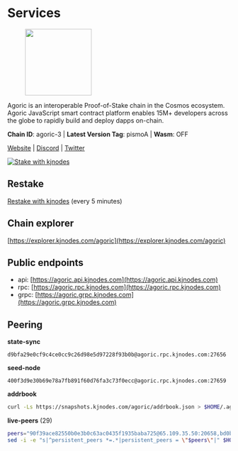 # Services

<figure><img src="https://raw.githubusercontent.com/kj89/testnet_manuals/main/pingpub/logos/agoric.png" width="150" alt=""><figcaption></figcaption></figure>

Agoric is an interoperable Proof-of-Stake chain in the Cosmos ecosystem.  Agoric JavaScript smart contract platform enables 15M+ developers across the  globe to rapidly build and deploy dapps on-chain.

**Chain ID**: agoric-3 | **Latest Version Tag**: pismoA | **Wasm**: OFF

[Website](https://agoric.com) | [Discord](https://discord.com/invite/qDW8DRes4s) | [Twitter](https://twitter.com/agoric)

[![Stake with kjnodes](https://i.ibb.co/cr44Q8j/button-stake-with-kjnodes.png)](https://restake.app/agoric/agoricvaloper1ku5sm2twlsywdrp4wz3kfwgyrtqtp0lpr3nvk8)

## Restake

[Restake with kjnodes](https://restake.app/agoric/agoricvaloper1ku5sm2twlsywdrp4wz3kfwgyrtqtp0lpr3nvk8) (every 5 minutes)
## Chain explorer
[https://explorer.kjnodes.com/agoric](https://explorer.kjnodes.com/agoric)

## Public endpoints

* api: [https://agoric.api.kjnodes.com](https://agoric.api.kjnodes.com)
* rpc: [https://agoric.rpc.kjnodes.com](https://agoric.rpc.kjnodes.com)
* grpc: [https://agoric.grpc.kjnodes.com](https://agoric.grpc.kjnodes.com)

## Peering

**state-sync**

```text
d9bfa29e0cf9c4ce0cc9c26d98e5d97228f93b0b@agoric.rpc.kjnodes.com:27656
```

**seed-node**

```text
400f3d9e30b69e78a7fb891f60d76fa3c73f0ecc@agoric.rpc.kjnodes.com:27659
```

**addrbook**
```bash
curl -Ls https://snapshots.kjnodes.com/agoric/addrbook.json > $HOME/.agoric/config/addrbook.json
```

**live-peers** (29)
```bash
peers="90f39ace82550b0e3b0c63ac0435f1935baba725@65.109.35.50:20658,bd0bc3737ca1cfebc3c2aef75ab2c3cc74768d8a@142.132.212.19:26656,d9bfa29e0cf9c4ce0cc9c26d98e5d97228f93b0b@65.109.88.38:27656,0837c0dac0bb15e79e64207bb0fa5a9a6fa42ad4@178.62.116.62:26656,63bd6649f80362ce513027d99ef32c826fdbd259@45.9.62.136:26656,ecdfb6d2223b562956eeb205cdd4b81e3e6e8581@213.135.246.90:26656,a38a30c1dd31f63be2befd40b82964b215c3c288@165.22.251.28:26656,4eea1e0a22d8d2ade108fc5f8e07d6d6e711e909@65.108.10.138:26656,711f6f36a6ec3924b6d721de6adce604092e59f2@116.202.226.169:26656,f095bb53006ebddcbbf29c8df70dddcba6419e36@142.93.145.13:26656,0464c8dded70d01f5ab50a8d6047a6b27ddf2ccd@84.244.95.232:26656,d56af8cb0716909f9b804e7dec8c1d34ae4eed16@65.108.142.81:26676,4cfac01c912d33f74cb7b66e8b7005aaae47fc2a@146.190.59.8:26060,b31642a9bfb474aa7e53c7b91e0753f559d1d013@5.9.89.67:15634,44476201c6e8610b194e75e4c7993ad6d54a1db8@51.91.70.90:29656,1312bbbd4ed1e58b9e4eb1d7788187a4607915e9@165.22.199.234:26060,ebc272824924ea1a27ea3183dd0b9ba713494f83@195.3.220.135:27106,1d4d7b77e79c2dad9e8586df4f30c7b550f5d49b@13.40.153.111:26656,86d9c73c7687611a6a2619f0186e7ea59ff8af25@206.189.26.213:26060,9ed68bef54712b46713ac755ab7a6e7ad30694ef@192.99.44.79:14456,576e4e90b785fb16c129a0141b57342e51fd61b4@193.176.85.156:26656,8c30ee29afc4b77cf98222edcc3fe823cf1e8306@195.201.106.244:26656,320dd22ee85e2b68f891b670331eb9fec9dc419e@80.64.208.63:26656,d03a9974f14ae380fdb7caf46ec71ce5278f0356@34.72.231.9:26656,d7e0eedf5756b8c085104fb76c069ba3506f2183@80.64.208.64:26656,47c35c8137ad2098e0b2a79077fea93a530034d8@185.144.83.130:26656,f8ff12a774770fea36beadb303ccffc86863c6ec@65.109.69.59:14456,ca4c3b9d0cf78d934a3b972c328db2e4a9a66c42@64.32.40.134:26656,0f642db2770d4dd3e0d030b2f14f1365e40f3b38@185.146.148.101:26657"
sed -i -e "s|^persistent_peers *=.*|persistent_peers = \"$peers\"|" $HOME/.agoric/config/config.toml
```
